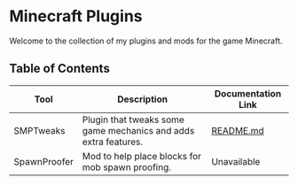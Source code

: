 # Minecraft Plugins

Welcome to the collection of my plugins and mods for the game Minecraft.

## Table of Contents

| Tool         | Description                                                           | Documentation Link |
|--------------|-----------------------------------------------------------------------|---------------------|
| SMPTweaks    | Plugin that tweaks some game mechanics and adds extra features.       | [README.md](SMPTweaks/README.md) |
| SpawnProofer | Mod to help place blocks for mob spawn proofing.                      | Unavailable |
